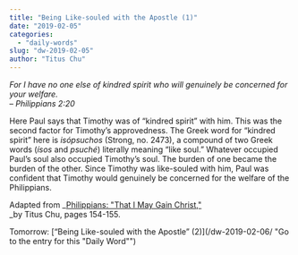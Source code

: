 ```yaml
---
title: "Being Like-souled with the Apostle (1)"
date: "2019-02-05"
categories: 
  - "daily-words"
slug: "dw-2019-02-05"
author: "Titus Chu"
---
```


_For I have no one else of kindred spirit who will genuinely be concerned for your welfare._  
_– Philippians 2:20_

Here Paul says that Timothy was of “kindred spirit” with him. This was the second factor for Timothy’s approvedness. The Greek word for “kindred spirit” here is _isópsuchos_ (Strong, no. 2473), a compound of two Greek words (_ísos_ and _psuché_) literally meaning “like soul.” Whatever occupied Paul’s soul also occupied Timothy’s soul. The burden of one became the burden of the other. Since Timothy was like-souled with him, Paul was confident that Timothy would genuinely be concerned for the welfare of the Philippians.

Adapted from _[Philippians: "That I May Gain Christ,"](/book-philippians/ "Go to the listing for this book")  
_by Titus Chu, pages 154-155.

Tomorrow: [“Being Like-souled with the Apostle” (2)](/dw-2019-02-06/ "Go to the entry for this "Daily Word"")
